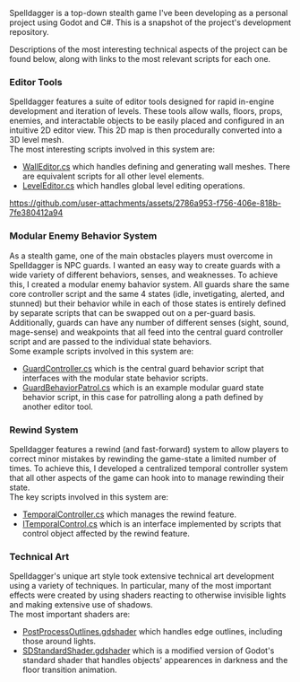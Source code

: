 Spelldagger is a top-down stealth game I've been developing as a personal project using Godot and C#. This is a snapshot of the project's development repository.

Descriptions of the most interesting technical aspects of the project can be found below, along with links to the most relevant scripts for each one.

### Editor Tools
Spelldagger features a suite of editor tools designed for rapid in-engine development and iteration of levels. These tools allow walls, floors, props, enemies, and interactable objects to be easily placed and configured in an intuitive 2D editor view. This 2D map is then procedurally converted into a 3D level mesh.\
The most interesting scripts involved in this system are:
- [WallEditor.cs](Prefabs/Wall/WallEditor.cs) which handles defining and generating wall meshes. There are equivalent scripts for all other level elements.
- [LevelEditor.cs](Prefabs/Level%20Template/LevelEditor.cs) which handles global level editing operations.

https://github.com/user-attachments/assets/2786a953-f756-406e-818b-7fe380412a94

### Modular Enemy Behavior System
As a stealth game, one of the main obstacles players must overcome in Spelldagger is NPC guards. I wanted an easy way to create guards with a wide variety of different behaviors, senses, and weaknesses. To achieve this, I created a modular enemy bahavior system. All guards share the same core controller script and the same 4 states (idle, invetigating, alerted, and stunned) but their behavior while in each of those states is entirely defined by separate scripts that can be swapped out on a per-guard basis. Additionally, guards can have any number of different senses (sight, sound, mage-sense) and weakpoints that all feed into the central guard controller script and are passed to the individual state behaviors.\
Some example scripts involved in this system are:
- [GuardController.cs](Prefabs/Guard/GuardController.cs) which is the central guard behavior script that interfaces with the modular state behavior scripts.
- [GuardBehaviorPatrol.cs](Prefabs/Guard/State%20Behaviors/GuardBehaviorPatrol.cs) which is an example modular guard state behavior script, in this case for patrolling along a path defined by another editor tool.

### Rewind System
Spelldagger features a rewind (and fast-forward) system to allow players to correct minor mistakes by rewinding the game-state a limited number of times. To achieve this, I developed a centralized temporal controller system that all other aspects of the game can hook into to manage rewinding their state.\
The key scripts involved in this system are:
- [TemporalController.cs](Prefabs/Player/Pocketwatch/TemporalController.cs) which manages the rewind feature.
- [ITemporalControl.cs](Prefabs/Player/Pocketwatch/ITemporalControl.cs) which is an interface implemented by scripts that control object affected by the rewind feature.

### Technical Art
Spelldagger's unique art style took extensive technical art development using a variety of techniques. In particular, many of the most important effects were created by using shaders reacting to otherwise invisible lights and making extensive use of shadows.\
The most important shaders are:
- [PostProcessOutlines.gdshader](Prefabs/Camera/PostProcessOutlines.gdshader) which handles edge outlines, including those around lights.
- [SDStandardShader.gdshader](Resources/Shaders/SDStandardShader.gdshader) which is a modified version of Godot's standard shader that handles objects' appearences in darkness and the floor transition animation.
